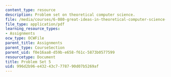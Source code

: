 ```yaml
---
content_type: resource
description: Problem set on theoretical computer science.
file: /media/courses/6-080-great-ideas-in-theoretical-computer-science-spring-2008/996d2b96e43243c7778790d07b5269af_ps5.pdf
file_type: application/pdf
learning_resource_types:
- Assignments
ocw_type: OCWFile
parent_title: Assignments
parent_type: CourseSection
parent_uid: f0e16aa8-d59b-e658-f61c-5873b0577599
resourcetype: Document
title: Problem Set 5
uid: 996d2b96-e432-43c7-7787-90d07b5269af
---
```

